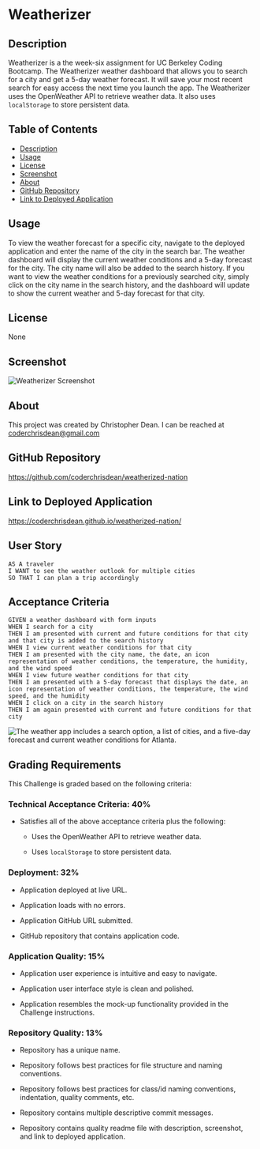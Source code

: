 # Weatherizer

## Description

Weatherizer is a the week-six assignment for UC Berkeley Coding Bootcamp. The Weatherizer weather dashboard that allows you to search for a city and get a 5-day weather forecast.  It will save your most recent search for easy access the next time you launch the app.  The Weatherizer uses the OpenWeather API to retrieve weather data.  It also uses `localStorage` to store persistent data.

<!-- <h2>GitHub Repository</h2><hr>
URL: <a href="https://github.com/coderchrisdean/weatherizer/">https://github.com/coderchrisdean/weatherizer/</a>
<h2>Link to Deployed Application</h2>
URL: <a href="https://coderchrisdean.github.io/weatherizer/">https://coderchrisdean.github.io/weatherizer/</a> -->

## Table of Contents
 * [Description](#description)
 * [Usage](#usage)
 * [License](#license)
 * [Screenshot](#screenshot)
 * [About](#about)
 * [GitHub Repository](#github-repository)
 * [Link to Deployed Application](#link-to-deployed-application)

## Usage

To view the weather forecast for a specific city, navigate to the deployed application and enter the name of the city in the search bar. The weather dashboard will display the current weather conditions and a 5-day forecast for the city. The city name will also be added to the search history. If you want to view the weather conditions for a previously searched city, simply click on the city name in the search history, and the dashboard will update to show the current weather and 5-day forecast for that city.

## License

None

## Screenshot

![Weatherizer Screenshot](./assets/weatherizer-screenshot.png)

## About

This project was created by Christopher Dean.  I can be reached at coderchrisdean@gmail.com

## GitHub Repository

https://github.com/coderchrisdean/weatherized-nation

## Link to Deployed Application

https://coderchrisdean.github.io/weatherized-nation/


<!-- **Hint**: Using the 5 Day Weather Forecast API, you'll notice that you will need to pass in coordinates instead of just a city name. Using the OpenWeatherMap APIs, how could we retrieve geographical coordinates given a city name? -->

<!-- You will use `localStorage` to store any persistent data. For more information on how to work with the OpenWeather API, refer to the [Full-Stack Blog on how to use API keys](https://coding-boot-camp.github.io/full-stack/apis/how-to-use-api-keys). -->

## User Story

```
AS A traveler
I WANT to see the weather outlook for multiple cities
SO THAT I can plan a trip accordingly
```

## Acceptance Criteria

```
GIVEN a weather dashboard with form inputs
WHEN I search for a city
THEN I am presented with current and future conditions for that city and that city is added to the search history
WHEN I view current weather conditions for that city
THEN I am presented with the city name, the date, an icon representation of weather conditions, the temperature, the humidity, and the wind speed
WHEN I view future weather conditions for that city
THEN I am presented with a 5-day forecast that displays the date, an icon representation of weather conditions, the temperature, the wind speed, and the humidity
WHEN I click on a city in the search history
THEN I am again presented with current and future conditions for that city
```

![The weather app includes a search option, a list of cities, and a five-day forecast and current weather conditions for Atlanta.](./assets/06-server-side-apis-homework-demo.png)

## Grading Requirements

This Challenge is graded based on the following criteria: 
### Technical Acceptance Criteria: 40%

* Satisfies all of the above acceptance criteria plus the following:

    * Uses the OpenWeather API to retrieve weather data.

    * Uses `localStorage` to store persistent data.

### Deployment: 32%

* Application deployed at live URL.

* Application loads with no errors.

* Application GitHub URL submitted.

* GitHub repository that contains application code.

### Application Quality: 15%

* Application user experience is intuitive and easy to navigate.

* Application user interface style is clean and polished.

* Application resembles the mock-up functionality provided in the Challenge instructions.

### Repository Quality: 13%

* Repository has a unique name.

* Repository follows best practices for file structure and naming conventions.

* Repository follows best practices for class/id naming conventions, indentation, quality comments, etc.

* Repository contains multiple descriptive commit messages.

* Repository contains quality readme file with description, screenshot, and link to deployed application.
